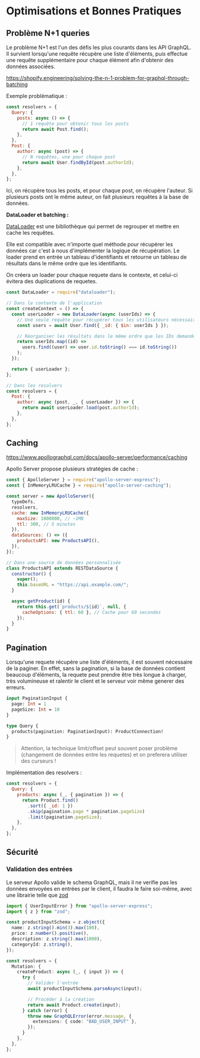 # Optimisations et Bonnes Pratiques

## Problème N+1 queries

Le problème N+1 est l'un des défis les plus courants dans les API GraphQL. Il survient lorsqu'une requête récupère une liste d'éléments, puis effectue une requête supplémentaire pour chaque élément afin d'obtenir des données associées.

https://shopify.engineering/solving-the-n-1-problem-for-graphql-through-batching

Exemple problématique :

```javascript
const resolvers = {
  Query: {
    posts: async () => {
      // 1 requête pour obtenir tous les posts
      return await Post.find();
    },
  },
  Post: {
    author: async (post) => {
      // N requêtes, une pour chaque post
      return await User.findById(post.authorId);
    },
  },
};
```

Ici, on récupère tous les posts, et pour chaque post, on récupère l'auteur. Si plusieurs posts ont le même auteur, on fait plusieurs requêtes à la base de données.

**DataLoader et batching :**

[DataLoader](https://github.com/graphql/dataloader) est une bibliothèque qui permet de regrouper et mettre en cache les requêtes.

Elle est compatible avec n'importe quel méthode pour récupérer les données car c'est à nous d'implémenter la logique de récupération. Le loader prend en entrée un tableau d'identifiants et retourne un tableau de résultats dans le même ordre que les identifiants.

On créera un loader pour chaque requete dans le contexte, et celui-ci évitera des duplications de requetes.

```javascript
const DataLoader = require("dataloader");

// Dans le contexte de l'application
const createContext = () => {
  const userLoader = new DataLoader(async (userIds) => {
    // Une seule requête pour récupérer tous les utilisateurs nécessaires
    const users = await User.find({ _id: { $in: userIds } });

    // Réorganiser les résultats dans le même ordre que les IDs demandés
    return userIds.map((id) =>
      users.find((user) => user.id.toString() === id.toString())
    );
  });

  return { userLoader };
};

// Dans les resolvers
const resolvers = {
  Post: {
    author: async (post, _, { userLoader }) => {
      return await userLoader.load(post.authorId);
    },
  },
};
```

## Caching

https://www.apollographql.com/docs/apollo-server/performance/caching

Apollo Server propose plusieurs stratégies de cache :

```javascript
const { ApolloServer } = require("apollo-server-express");
const { InMemoryLRUCache } = require("apollo-server-caching");

const server = new ApolloServer({
  typeDefs,
  resolvers,
  cache: new InMemoryLRUCache({
    maxSize: 1000000, // ~1MB
    ttl: 300, // 5 minutes
  }),
  dataSources: () => ({
    productsAPI: new ProductsAPI(),
  }),
});

// Dans une source de données personnalisée
class ProductsAPI extends RESTDataSource {
  constructor() {
    super();
    this.baseURL = "https://api.example.com/";
  }

  async getProduct(id) {
    return this.get(`products/${id}`, null, {
      cacheOptions: { ttl: 60 }, // Cache pour 60 secondes
    });
  }
}
```

## Pagination

Lorsqu'une requete récupère une liste d'éléments, il est souvent nécessaire de la paginer. En effet, sans la pagination, si la base de données contient beaucoup d'éléments, la requete peut prendre être très longue à charger, très volumineuse et ralentir le client et le serveur voir même generer des erreurs.

```graphql
input PaginationInput {
  page: Int = 1
  pageSize: Int = 10
}

type Query {
  products(pagination: PaginationInput): ProductConnection!
}
```

> Attention, la technique limit/offset peut souvent poser problème (changement de données entre les requetes) et on preferera utiliser des curseurs !

Implémentation des resolvers :

```javascript
const resolvers = {
  Query: {
    products: async (_, { pagination }) => {
      return Product.find()
        .sort({ _id: 1 })
        .skip(pagination.page * pagination.pageSize)
        .limit(pagination.pageSize);
    },
  },
};
```

## Sécurité

### Validation des entrées

Le serveur Apollo valide le schema GraphQL, mais il ne verifie pas les données envoyées en entrées par le client, il faudra le faire soi-même, avec une librairie telle que [zod](https://zod.dev/)

```typescript
import { UserInputError } from "apollo-server-express";
import { z } from "zod";

const productInputSchema = z.object({
  name: z.string().min(3).max(100),
  price: z.number().positive(),
  description: z.string().max(1000),
  categoryId: z.string(),
});

const resolvers = {
  Mutation: {
    createProduct: async (_, { input }) => {
      try {
        // Valider l'entrée
        await productInputSchema.parseAsync(input);

        // Procéder à la création
        return await Product.create(input);
      } catch (error) {
        throw new GraphQLError(error.message, {
          extensions: { code: "BAD_USER_INPUT" },
        });
      }
    },
  },
};
```
